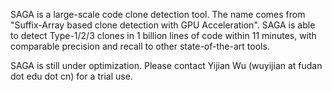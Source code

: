 SAGA is a large-scale code clone detection tool. The name comes from "Suffix-Array based clone detection with GPU Acceleration". 
SAGA is able to detect Type-1/2/3 clones in 1 billion lines of code within 11 minutes, with comparable precision and recall to other state-of-the-art tools.

SAGA is still under optimization. Please contact Yijian Wu (wuyijian at fudan dot edu dot cn) for a trial use.  
